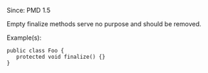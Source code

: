 Since: PMD 1.5

Empty finalize methods serve no purpose and should be removed.

Example(s):
```
public class Foo {
   protected void finalize() {}
}
```
